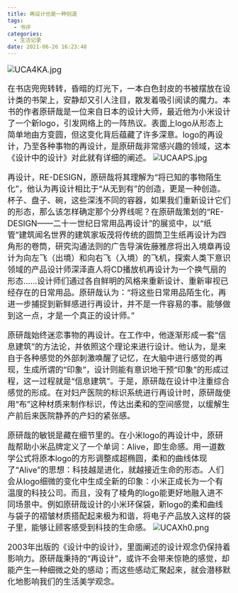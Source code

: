 ```yaml
---
title: 再设计也是一种创造
tags:
  - 书评
categories:
  - 生活记录
date: 2021-06-26 16:23:48
---
```



<font size=4>

![UCA4KA.jpg](https://m1.im5i.com/2022/07/30/UCA4KA.jpg)

在书店兜兜转转，昏暗的灯光下，一本白色封皮的书被摆放在设计类的书架上，安静却又引人注目，散发着吸引阅读的魔力。本书的作者原研哉是一位来自日本的设计大师，最近他为小米设计了一个新logo，引发网络上的一阵热议。表面上logo从形态上简单地由方变圆，但这变化背后蕴藏了许多深意。logo的再设计，乃至各种事物的再设计，是原研哉非常感兴趣的领域，这本《设计中的设计》对此就有详细的阐述。
![UCAAPS.jpg](https://m1.im5i.com/2022/07/30/UCAAPS.jpg)

再设计，RE-DESIGN，原研哉将其理解为“将已知的事物陌生化”，他认为再设计相比于“从无到有”的创造，更是一种创造。杯子、盘子、碗，这些深浅不同的容器，如果我们重新设计它们的形态，那么该怎样确定那个分界线呢？在原研哉策划的“RE-DESIGN——二十一世纪日常用品再设计”的展览中，以“纸管”建筑闻名世界的建筑家坂茂将传统的圆筒卫生纸再设计为四角形的卷筒，研究沟通法则的广告导演佐藤雅彦将出入境章再设计为向左飞（出境）和向右飞（入境）的飞机，探索人类下意识领域的产品设计师深泽直人将CD播放机再设计为一个换气扇的形态......设计师们通过各自鲜明的风格来重新设计、重新审视已经存在的日常用品。原研哉认为：“将这些日常用品陌生化，再进一步捕捉到新鲜感进行再设计，并不是一件容易的事。能够做到这一点，才是一个真正的设计师。”

原研哉始终迷恋事物的再设计。在工作中，他逐渐形成一套“信息建筑”的方法论，并依照这个理论来进行设计。他认为，是来自于各种感觉的外部刺激唤醒了记忆，在大脑中进行感觉的再现，生成所谓的“印象”，设计则能有意识地干预“印象”的形成过程，这一过程就是“信息建筑”。于是，原研哉在设计中注重综合感觉的形成。在对妇产医院的标识系统进行再设计时，原研哉使用“布”这种材质来制作标识，传达出柔和的空间感觉，以缓解生产前后来医院静养的产妇的紧张感。

原研哉的敏锐是藏在细节里的。在小米logo的再设计中，原研哉帮助小米品牌定义了一个单词：Alive，即生命感。用一道数学公式将原本logo的方形调整成超椭圆，柔和的曲线体现了“Alive”的思想：科技越是进化，就越接近生命的形态。人们会从logo细微的变化中生成全新的印象：小米正成长为一个有温度的科技公司。而且，没有了棱角的logo能更好地融入进不同场景中。例如原研哉设计的小米环保袋，新logo的柔和曲线与袋子的褶皱材质搭配起来极为和谐，将电子产品放入这样的袋子里，能够让顾客感受到科技的生命感。
![UCAXh0.png](https://m1.im5i.com/2022/07/30/UCAXh0.png)

2003年出版的《设计中的设计》，里面阐述的设计观念仍保持着影响力。原研哉秉持的“再设计”，或许不会带来惊艳的感觉，却能产生一种细微之处的感动；而这些感动汇聚起来，就会潜移默化地影响我们的生活美学观念。

</font>